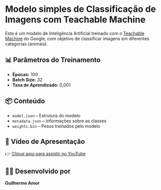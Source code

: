 # Modelo simples de Classificação de Imagens com Teachable Machine

Este é um modelo de Inteligência Artificial treinado com o [Teachable Machine](https://teachablemachine.withgoogle.com/) do Google, com objetivo de classificar imagens em diferentes categorias (animais).

## 📊 Parâmetros do Treinamento

- **Épocas:** 100  
- **Batch Size:** 32  
- **Taxa de Aprendizado:** 0,001  

## 📦 Conteúdo

- `model.json` – Estrutura do modelo
- `metadata.json` – Informações sobre as classes
- `weights.bin` – Pesos treinados pelo modelo

## 🎥 Vídeo de Apresentação

👉 [Clique aqui para assistir no YouTube](https://youtu.be/5VEKH2Gg1Vc)

## 👨‍💻 Desenvolvido por

**Guilherme Amor**  


